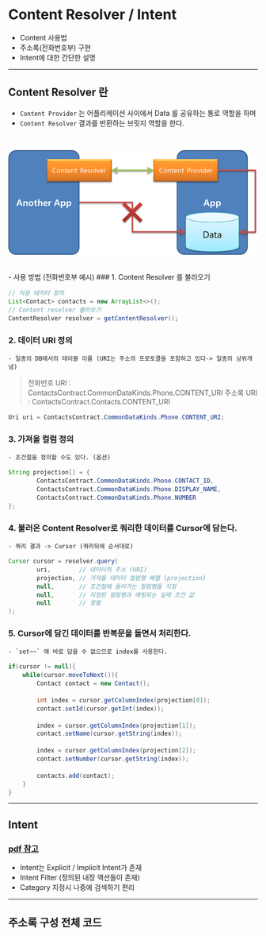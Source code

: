 # Content Resolver / Intent
- Content 사용법
- 주소록(전화번호부) 구현
- Intent에 대한 간단한 설명

---

## Content Resolver 란
- `Content Provider` 는 어플리케이션 사이에서 Data 를 공유하는 통로 역할을 하며
- `Content Resolver` 결과를 반환하는 브릿지 역할을 한다.
</br>

![](https://github.com/Lee-KyungSeok/Study/blob/master/Android/Contents/ContactPractice/picture/contentResolver.png)

</br>
- 사용 방법 (전화번호부 예시)
  ### 1. Content Resolver 를 불러오기

  ```java
  // 처음 데이터 정의
  List<Contact> contacts = new ArrayList<>();
  // Content resolver 불러오기
  ContentResolver resolver = getContentResolver();
  ```

  ### 2. 데이터 URI 정의
    - 일종의 DB에서의 테이블 이름 (URI는 주소의 프로토콜을 포함하고 있다-> 일종의 상위개념)

  > 전화번호 URI : ContactsContract.CommonDataKinds.Phone.CONTENT_URI
  > 주소록 URI : ContactsContract.Contacts.CONTENT_URI
  ```java
  Uri uri = ContactsContract.CommonDataKinds.Phone.CONTENT_URI;
  ```

  ### 3. 가져올 컬럼 정의
    - 조건절을 정의할 수도 있다. (옵션)

  ```java
  String projection[] = {
          ContactsContract.CommonDataKinds.Phone.CONTACT_ID,
          ContactsContract.CommonDataKinds.Phone.DISPLAY_NAME,
          ContactsContract.CommonDataKinds.Phone.NUMBER
  };  
  ```

  ### 4. 불러온 Content Resolver로 쿼리한 데이터를 Cursor에 담는다.
    - 쿼리 결과 -> Cursor (쿼리뒤에 순서대로)

  ```java
  Cursor cursor = resolver.query(
          uri,        // 데이터의 주소 (URI)
          projection, // 가져올 데이터 컬럼명 배열 (projection)
          null,       // 조건절에 들어가는 컬럼명들 지정
          null,       // 지정된 컬럼명과 매핑되는 실제 조건 값
          null        // 정렬
  );
  ```

  ### 5. Cursor에 담긴 데이터를 반복문을 돌면서 처리한다.
    - `set~~` 에 바로 담을 수 없으므로 index를 사용한다.
    
  ```java
  if(cursor != null){
      while(cursor.moveToNext()){
          Contact contact = new Contact();

          int index = cursor.getColumnIndex(projection[0]);
          contact.setId(cursor.getInt(index));

          index = cursor.getColumnIndex(projection[1]);
          contact.setName(cursor.getString(index));

          index = cursor.getColumnIndex(projection[2]);
          contact.setNumber(cursor.getString(index));

          contacts.add(contact);
      }
  }
  ```

---

## Intent
  ### [pdf 참고](https://github.com/Lee-KyungSeok/Study/blob/master/Android/Contents/ContactPractice/pdf/007_Intent.pdf)

  - Intent는 Explicit / Implicit Intent가 존재
  - Intent Filter (정의된 내장 액션들이 존재)
  - Category 지정시 나중에 검색하기 편리

---

## 주소록 구성 전체 코드
